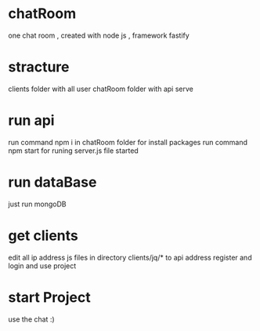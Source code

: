 # chatRoom
one chat room , created with node js , framework fastify
# stracture
clients folder with all user 
chatRoom folder with api serve
 # run api 
 run command npm i in chatRoom folder for install packages
 run command npm start for runing server.js file started
 # run dataBase 
 just run mongoDB
 # get clients
 edit all ip address js files in directory clients/jq/* to api address
 register and login and use project
 # start Project 
 use the chat :)
